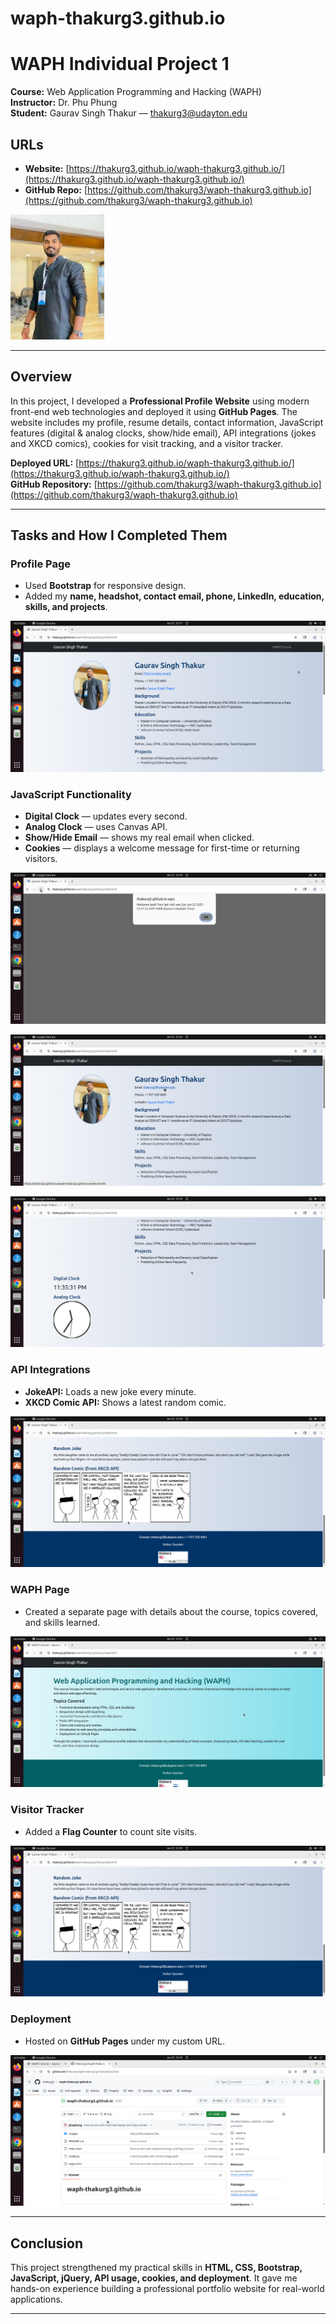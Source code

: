 # waph-thakurg3.github.io

# WAPH Individual Project 1  
**Course:** Web Application Programming and Hacking (WAPH)  
**Instructor:** Dr. Phu Phung  
**Student:** Gaurav Singh Thakur — thakurg3@udayton.edu  
## URLs  
- **Website:** [https://thakurg3.github.io/waph-thakurg3.github.io/](https://thakurg3.github.io/waph-thakurg3.github.io/)
- **GitHub Repo:** [https://github.com/thakurg3/waph-thakurg3.github.io](https://github.com/thakurg3/waph-thakurg3.github.io)

![Headshot](images/headshot.jpg)

---

## Overview  
In this project, I developed a **Professional Profile Website** using modern front-end web technologies and deployed it using **GitHub Pages**. The website includes my profile, resume details, contact information, JavaScript features (digital & analog clocks, show/hide email), API integrations (jokes and XKCD comics), cookies for visit tracking, and a visitor tracker.

**Deployed URL:** [https://thakurg3.github.io/waph-thakurg3.github.io/](https://thakurg3.github.io/waph-thakurg3.github.io/)  
**GitHub Repository:** [https://github.com/thakurg3/waph-thakurg3.github.io](https://github.com/thakurg3/waph-thakurg3.github.io)

---

## Tasks and How I Completed Them

### **Profile Page**
- Used **Bootstrap** for responsive design.
- Added my **name, headshot, contact email, phone, LinkedIn, education, skills, and projects**.

![Profile Page](profile.png)

###  **JavaScript Functionality**
- **Digital Clock** — updates every second.
- **Analog Clock** — uses Canvas API.
- **Show/Hide Email** — shows my real email when clicked.
- **Cookies** — displays a welcome message for first-time or returning visitors.

![JavaScript Functionality](js2.png)

![JavaScript Functionality](js.png)

![JavaScript Functionality](js1.png)

### **API Integrations**
- **JokeAPI:** Loads a new joke every minute.
- **XKCD Comic API:** Shows a latest random comic.

![API Integrations](api.png)


### **WAPH Page**
- Created a separate page with details about the course, topics covered, and skills learned.

![WAPH Page](waph.png)

###  **Visitor Tracker**
- Added a **Flag Counter** to count site visits.

![Visitor Tracker](flag.png)

### **Deployment**
- Hosted on **GitHub Pages** under my custom URL.

![Deployment](github.png)

---

## Conclusion  
This project strengthened my practical skills in **HTML, CSS, Bootstrap, JavaScript, jQuery, API usage, cookies, and deployment**. It gave me hands-on experience building a professional portfolio website for real-world applications.

---

